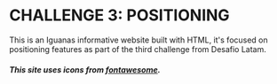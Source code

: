 # **CHALLENGE 3: POSITIONING**

This is an Iguanas informative website built with HTML, it's focused on positioning features as part of the third challenge from Desafio Latam.

##### This site uses icons from [fontawesome](https://fontawesome.com/).
